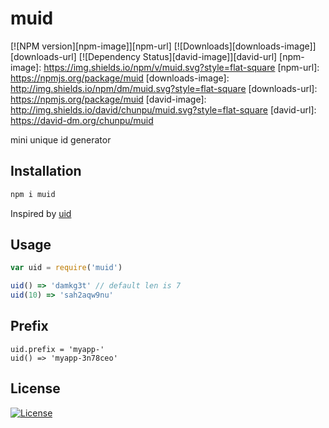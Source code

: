 muid
===

[![NPM version][npm-image]][npm-url]
[![Downloads][downloads-image]][downloads-url]
[![Dependency Status][david-image]][david-url]
[npm-image]: https://img.shields.io/npm/v/muid.svg?style=flat-square
[npm-url]: https://npmjs.org/package/muid
[downloads-image]: http://img.shields.io/npm/dm/muid.svg?style=flat-square
[downloads-url]: https://npmjs.org/package/muid
[david-image]: http://img.shields.io/david/chunpu/muid.svg?style=flat-square
[david-url]: https://david-dm.org/chunpu/muid


mini unique id generator

Installation
---

```sh
npm i muid
```

Inspired by [uid](https://www.npmjs.com/package/uid)

Usage
---

```js
var uid = require('muid')

uid() => 'damkg3t' // default len is 7
uid(10) => 'sah2aqw9nu'
```

Prefix
---

```
uid.prefix = 'myapp-'
uid() => 'myapp-3n78ceo'
```

License
---

[![License][license-image]][license-url]

[license-image]: http://img.shields.io/npm/l/muid.svg?style=flat-square
[license-url]: #
